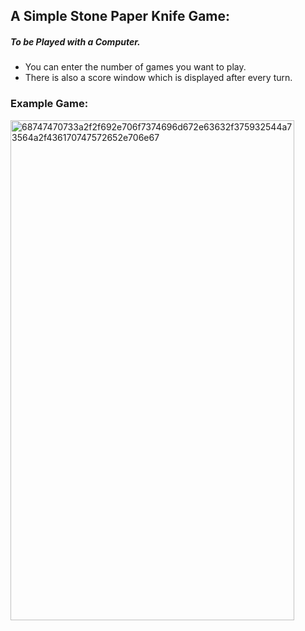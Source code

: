 ## A Simple Stone Paper Knife Game:
##### To be Played with a Computer.
* You can enter the number of games you want to play.
* There is also a score window which is displayed after every turn.
### Example Game:
<img width="454" height="800" alt="68747470733a2f2f692e706f7374696d672e63632f375932544a73564a2f436170747572652e706e67" src="https://github.com/user-attachments/assets/1ca61eb5-19e0-475a-af2a-c14b21947b69" />
